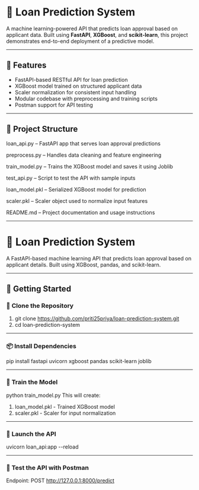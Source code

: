 # 🏦 Loan Prediction System

A machine learning-powered API that predicts loan approval based on applicant data. Built using **FastAPI**, **XGBoost**, and **scikit-learn**, this project demonstrates end-to-end deployment of a predictive model.

---

## 🚀 Features

- FastAPI-based RESTful API for loan prediction
- XGBoost model trained on structured applicant data
- Scaler normalization for consistent input handling
- Modular codebase with preprocessing and training scripts
- Postman support for API testing

---

## 📁 Project Structure

loan_api.py – FastAPI app that serves loan approval predictions

preprocess.py – Handles data cleaning and feature engineering

train_model.py – Trains the XGBoost model and saves it using Joblib

test_api.py – Script to test the API with sample inputs

loan_model.pkl – Serialized XGBoost model for prediction

scaler.pkl – Scaler object used to normalize input features

README.md – Project documentation and usage instructions

---

# 🏦 Loan Prediction System

A FastAPI-based machine learning API that predicts loan approval based on applicant details. Built using XGBoost, pandas, and scikit-learn.

---

## 🚀 Getting Started

### 📁 **Clone the Repository**

1. git clone https://github.com/priti25priya/loan-prediction-system.git
2. cd loan-prediction-system


---

### 📦 **Install Dependencies**

pip install fastapi uvicorn xgboost pandas scikit-learn joblib

---

### 🧠 **Train the Model**

python train_model.py
This will create:
1. loan_model.pkl - Trained XGBoost model
2. scaler.pkl - Scaler for input normalization

---

### 🚀 **Launch the API**

uvicorn loan_api:app --reload

---

### 🧪 **Test the API with Postman**

Endpoint: POST http://127.0.0.1:8000/predict
